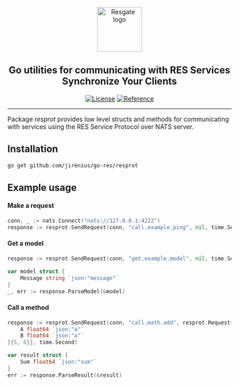 <p align="center"><a href="https://resgate.io" target="_blank" rel="noopener noreferrer"><img width="100" src="https://resgate.io/img/resgate-logo.png" alt="Resgate logo"></a></p>
<h2 align="center"><b>Go utilities for communicating with RES Services</b><br/>Synchronize Your Clients</h2>
<p align="center">
<a href="../../LICENSE"><img src="https://img.shields.io/badge/License-MIT-blue.svg" alt="License"></a>
<a href="https://pkg.go.dev/github.com/jirenius/go-res/resprot"><img src="https://img.shields.io/static/v1?label=reference&message=go.dev&color=5673ae" alt="Reference"></a>
</p>

---

Package *resprot* provides low level structs and methods for communicating with
services using the RES Service Protocol over NATS server.

## Installation

```bash
go get github.com/jirenius/go-res/resprot
```

## Example usage

#### Make a request

```go
conn, _ := nats.Connect("nats://127.0.0.1:4222")
response := resprot.SendRequest(conn, "call.example.ping", nil, time.Second)
```

#### Get a model

```go
response := resprot.SendRequest(conn, "get.example.model", nil, time.Second)

var model struct {
	Message string `json:"message"`
}
_, err := response.ParseModel(&model)
```

#### Call a method

```go
response := resprot.SendRequest(conn, "call.math.add", resprot.Request{Params: struct {
	A float64 `json:"a"`
	B float64 `json:"a"`
}{5, 6}}, time.Second)

var result struct {
	Sum float64 `json:"sum"`
}
err := response.ParseResult(&result)
```
